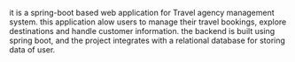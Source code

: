 it is a spring-boot based web application for Travel agency
management system. this application alow users to manage
their travel bookings, explore destinations and handle customer information.
the backend is built using spring boot, and the project integrates
with a relational database for storing data of user.

